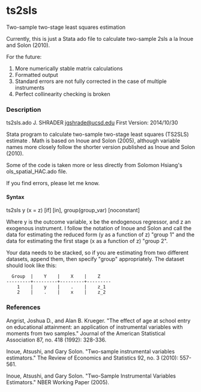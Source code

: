 ts2sls
======

Two-sample two-stage least squares estimation

Currently, this is just a Stata ado file to calculate two-sample 2sls a la Inoue and Solon (2010).

For the future:
1. More numerically stable matrix calculations
2. Formatted output
3. Standard errors are not fully corrected in the case of multiple instruments
4. Perfect collinearity checking is broken

### Description 

ts2sls.ado
J. SHRADER
jgshrade@ucsd.edu
First Version: 2014/10/30

Stata program to calculate two-sample two-stage least squares (TS2SLS) estimate . Math is based on Inoue and Solon (2005), although variable names more closely follow the shorter version published as Inoue and Solon (2010).

Some of the code is taken more or less directly from Solomon Hsiang's ols_spatial_HAC.ado file.

If you find errors, please let me know.

#### Syntax

ts2sls y (x = z) [if] [in], group(group_var) [noconstant]

Where y is the outcome variable, x be the endogenous regressor, and z an exogenous instrument. I follow the notation of Inoue and Solon and call the data for estimating the reduced form (y as a function of z) "group 1" and the data for estimating the first stage (x as a function of z) "group 2".

Your data needs to be stacked, so if you are estimating from two different datasets, append them, then specify "group" appropriately. The dataset should look like this:
```
  Group  |    Y    |    X    |    Z   
---------+---------+---------+---------
    1    |    y    |    .    |    z_1
    2    |    .    |    x    |    z_2
```

### References 

Angrist, Joshua D., and Alan B. Krueger. "The effect of age at school entry on educational attainment: an application of instrumental variables with moments from two samples." Journal of the American Statistical Association 87, no. 418 (1992): 328-336.

Inoue, Atsushi, and Gary Solon. "Two-sample instrumental variables estimators." The Review of Economics and Statistics 92, no. 3 (2010): 557-561.

Inoue, Atsushi, and Gary Solon. "Two-Sample Instrumental Variables Estimators." NBER Working Paper (2005).
